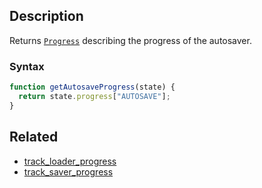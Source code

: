 ## Description

Returns [`Progress`](../External/progress.js) describing the progress of the autosaver.

### Syntax

```js
function getAutosaveProgress(state) {
  return state.progress["AUTOSAVE"];
}
```

## Related

- [track_loader_progress](./track_loader_progress.md)
- [track_saver_progress](./track_saver_progress.md)
